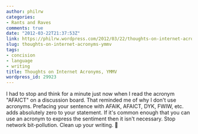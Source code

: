 ```yaml
---
author: philrw
categories:
- Rants and Raves
comments: true
date: "2012-03-22T21:37:53Z"
link: https://philrw.wordpress.com/2012/03/22/thoughts-on-internet-acronyms-ymmv/
slug: thoughts-on-internet-acronyms-ymmv
tags:
- concision
- language
- writing
title: Thoughts on Internet Acronyms, YMMV
wordpress_id: 29923
---
```


I had to stop and think for a minute just now when I read the acronym "AFAICT" on a discussion board. That reminded me of why I don't use acronyms. Prefacing your sentence with AFAIK, AFAICT, DYK, FWIW, etc. adds absolutely zero to your statement. If it's common enough that you can use an acronym to express the sentiment then it isn't necessary. Stop network bit-pollution. Clean up your writing. :slightly_smiling_face:
